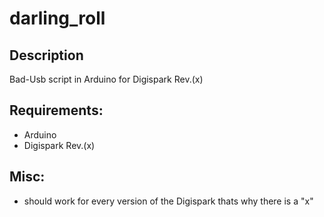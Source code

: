 # darling_roll
## Description
 Bad-Usb script in Arduino for Digispark Rev.(x)

## Requirements:
 - Arduino
 - Digispark Rev.(x)

## Misc:
 - should work for every version of the Digispark thats why there is a "x"
